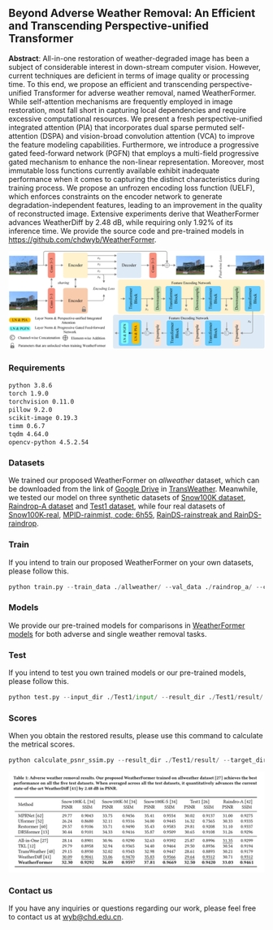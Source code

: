 ## Beyond Adverse Weather Removal: An Efficient and Transcending Perspective-unified Transformer

**Abstract**: All-in-one restoration of weather-degraded image has been a subject of considerable interest in down-stream computer vision. However, current techniques are deficient in terms of image quality or processing time. To this end, we propose an efficient and transcending perspective-unified Transformer for adverse weather removal, named WeatherFormer. While self-attention mechanisms are frequently employed in image restoration, most fall short in capturing local dependencies and require excessive computational resources. We present a fresh perspective-unified integrated attention (PIA) that incorporates dual sparse permuted self-attention (DSPA) and vision-broad convolution attention (VCA) to improve the feature modeling capabilities. Furthermore, we introduce a progressive gated feed-forward network (PGFN) that employs a multi-field progressive gated mechanism to enhance the non-linear representation. Moreover, most immutable loss functions currently available exhibit inadequate performance when it comes to capturing the distinct characteristics during training process. We propose an unfrozen encoding loss function (UELF), which enforces constraints on the encoder network to generate degradation-independent features, leading to an improvement in the quality of reconstructed image. Extensive experiments derive that WeatherFormer advances WeatherDiff by 2.48 dB, while requiring only 1.92% of its inference time. We provide the source code and pre-trained models in https://github.com/chdwyb/WeatherFormer.

![network](./images/network.png)

### Requirements

```pyth
python 3.8.6
torch 1.9.0
torchvision 0.11.0
pillow 9.2.0
scikit-image 0.19.3
timm 0.6.7
tqdm 4.64.0
opencv-python 4.5.2.54
```

### Datasets

We trained our proposed WeatherFormer on _allweather_ dataset, which can be downloaded from the link of [Google Drive](https://drive.google.com/file/d/1tfeBnjZX1wIhIFPl6HOzzOKOyo0GdGHl/view) in [TransWeather](https://github.com/jeya-maria-jose/TransWeather). Meanwhile, we tested our model on three synthetic datasets of [Snow100K dataset](https://desnownet.s3.amazonaws.com/dataset_synthetic/test/Snow100K-testset.tar.gz), [Raindrop-A dataset](https://drive.google.com/drive/folders/1e7R76s6vwUJxILOcAsthgDLPSnOrQ49K) and [Test1 dataset](https://www.dropbox.com/sh/zpadllquvmaztib/AACmzqQmGrRMp7qqXjbb7Gfza?dl=0), while four real datasets of [Snow100K-real](https://desnownet.s3.amazonaws.com/realistic_image/realistic.tar.gz), [MPID-rainmist, code: 6h55](https://pan.baidu.com/share/init?surl=lB5jQgGr-5aGuxT5Z8_YmA), [RainDS-rainstreak and RainDS-raindrop](https://drive.google.com/file/d/12yN6avKi4Tkrnqa3sMUmyyf4FET9npOT/view?usp=sharing).

### Train

If you intend to train our proposed WeatherFormer on your own datasets, please follow this.

```python
python train.py --train_data ./allweather/ --val_data ./raindrop_a/ --cuda True
```

### Models

We provide our pre-trained models for comparisons in [WeatherFormer models](https://github.com/chdwyb/pre_trained_models) for both adverse and single weather removal tasks.

### Test

If you intend to test you own trained models or our pre-trained models, please follow this.

```python
python test.py --input_dir ./Test1/input/ --result_dir ./Test1/result/ --resume_state ./model_best.pth --cuda True
```

### Scores

When you obtain the restored results, please use this command to calculate the metrical scores.

```python
python calculate_psnr_ssim.py --result_dir ./Test1/result/ --target_dir ./Test1/target/
```

![scores](./images/scores.png)

### Contact us

If you have any inquiries or questions regarding our work, please feel free to contact us at [wyb@chd.edu.cn](mailto:wyb@chd.edu.cn).

